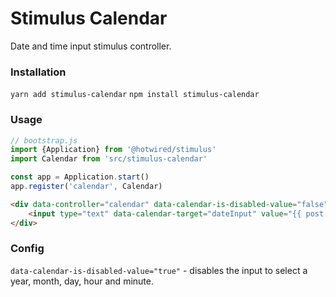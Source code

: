 # Stimulus Calendar
Date and time input stimulus controller.

### Installation

`yarn add stimulus-calendar`
`npm install stimulus-calendar`


### Usage

```js
// bootstrap.js
import {Application} from '@hotwired/stimulus'
import Calendar from 'src/stimulus-calendar'

const app = Application.start()
app.register('calendar', Calendar)
```

```html
<div data-controller="calendar" data-calendar-is-disabled-value="false">
    <input type="text" data-calendar-target="dateInput" value="{{ post.date|format_datetime() }}"/>
</div>
```


### Config

`data-calendar-is-disabled-value="true"` - disables the input to select a year, month, day, hour and minute.
